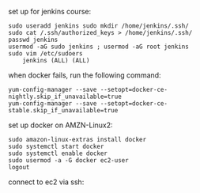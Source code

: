set up for jenkins course:
```
sudo useradd jenkins sudo mkdir /home/jenkins/.ssh/
sudo cat /.ssh/authorized_keys > /home/jenkins/.ssh/
passwd jenkins
usermod -aG sudo jenkins ; usermod -aG root jenkins 
sudo vim /etc/sudoers 
    jenkins (ALL) (ALL)
```


when docker fails, run the following command: 
```
yum-config-manager --save --setopt=docker-ce-nightly.skip_if_unavailable=true
yum-config-manager --save --setopt=docker-ce-stable.skip_if_unavailable=true

```

set up docker on AMZN-Linux2:
```
sudo amazon-linux-extras install docker
sudo systemctl start docker
sudo systemctl enable docker
sudo usermod -a -G docker ec2-user
logout
```

connect to ec2 via ssh:
```

```